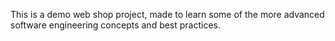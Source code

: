 This is a demo web shop project, made to learn some of the more advanced software engineering concepts and best practices.
